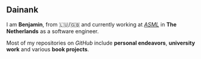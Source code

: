 <h2> Dainank </h2>

I am **Benjamin**, from :luxembourg:/:uk: and currently working at [*ASML*](https://www.asml.com/en/careers/working-at-asml/netherlands) in **The Netherlands** as a software engineer.

Most of my repositories on *GitHub* include **personal endeavors**, **university work** and various **book projects**.
